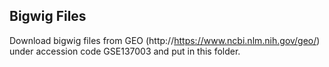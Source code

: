 ## Bigwig Files

Download bigwig files from GEO (http://https://www.ncbi.nlm.nih.gov/geo/) under accession code GSE137003 and put in this folder.
